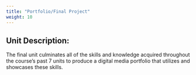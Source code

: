 ```yaml
---
title: "Portfolio/Final Project"
weight: 10
---
```


## Unit Description: 

The final unit culminates all of the skills and knowledge acquired throughout the course’s past 7 units to produce a digital media portfolio that utilizes and showcases these skills.
